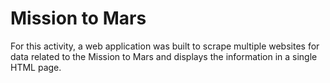 # Mission to Mars

For this activity, a web application was built to scrape multiple websites for data related to the Mission to Mars and displays the information in a single HTML page. 